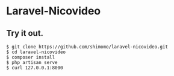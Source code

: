 # Laravel-Nicovideo

## Try it out.
```
$ git clone https://github.com/shimomo/laravel-nicovideo.git
$ cd laravel-nicovideo
$ composer install
$ php artisan serve
$ curl 127.0.0.1:8000
```
